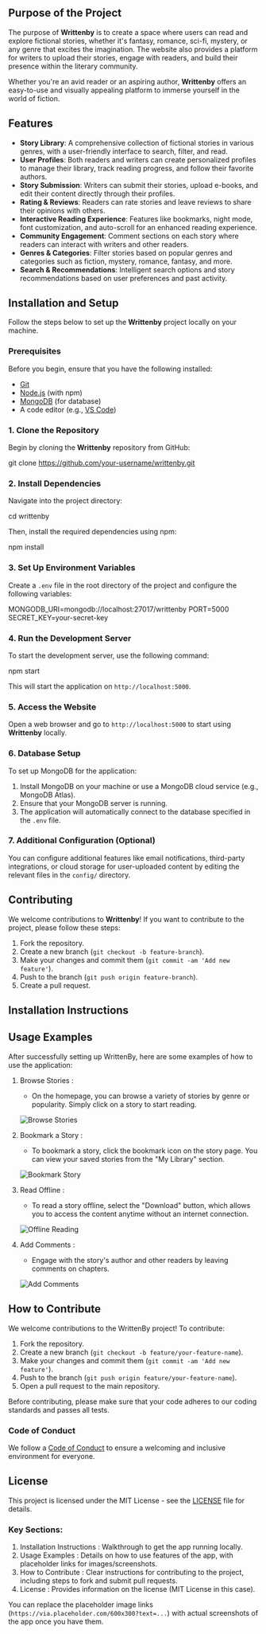 
## Purpose of the Project

The purpose of **Writtenby** is to create a space where users can read and explore fictional stories, whether it's fantasy, romance, sci-fi, mystery, or any genre that excites the imagination. The website also provides a platform for writers to upload their stories, engage with readers, and build their presence within the literary community.

Whether you're an avid reader or an aspiring author, **Writtenby** offers an easy-to-use and visually appealing platform to immerse yourself in the world of fiction.

## Features

- **Story Library**: A comprehensive collection of fictional stories in various genres, with a user-friendly interface to search, filter, and read.
- **User Profiles**: Both readers and writers can create personalized profiles to manage their library, track reading progress, and follow their favorite authors.
- **Story Submission**: Writers can submit their stories, upload e-books, and edit their content directly through their profiles.
- **Rating & Reviews**: Readers can rate stories and leave reviews to share their opinions with others.
- **Interactive Reading Experience**: Features like bookmarks, night mode, font customization, and auto-scroll for an enhanced reading experience.
- **Community Engagement**: Comment sections on each story where readers can interact with writers and other readers.
- **Genres & Categories**: Filter stories based on popular genres and categories such as fiction, mystery, romance, fantasy, and more.
- **Search & Recommendations**: Intelligent search options and story recommendations based on user preferences and past activity.

## Installation and Setup

Follow the steps below to set up the **Writtenby** project locally on your machine.

### Prerequisites

Before you begin, ensure that you have the following installed:

- [Git](https://git-scm.com/)
- [Node.js](https://nodejs.org/en/) (with npm)
- [MongoDB](https://www.mongodb.com/try/download/community) (for database)
- A code editor (e.g., [VS Code](https://code.visualstudio.com/))

### 1. Clone the Repository

Begin by cloning the **Writtenby** repository from GitHub:


git clone https://github.com/your-username/writtenby.git


### 2. Install Dependencies

Navigate into the project directory:


cd writtenby


Then, install the required dependencies using npm:


npm install


### 3. Set Up Environment Variables

Create a `.env` file in the root directory of the project and configure the following variables:


MONGODB_URI=mongodb://localhost:27017/writtenby
PORT=5000
SECRET_KEY=your-secret-key


### 4. Run the Development Server

To start the development server, use the following command:


npm start


This will start the application on `http://localhost:5000`.

### 5. Access the Website

Open a web browser and go to `http://localhost:5000` to start using **Writtenby** locally.

### 6. Database Setup

To set up MongoDB for the application:

1. Install MongoDB on your machine or use a MongoDB cloud service (e.g., MongoDB Atlas).
2. Ensure that your MongoDB server is running.
3. The application will automatically connect to the database specified in the `.env` file.

### 7. Additional Configuration (Optional)

You can configure additional features like email notifications, third-party integrations, or cloud storage for user-uploaded content by editing the relevant files in the `config/` directory.

## Contributing

We welcome contributions to **Writtenby**! If you want to contribute to the project, please follow these steps:

1. Fork the repository.
2. Create a new branch (`git checkout -b feature-branch`).
3. Make your changes and commit them (`git commit -am 'Add new feature'`).
4. Push to the branch (`git push origin feature-branch`).
5. Create a pull request.

## Installation Instructions

## Usage Examples

After successfully setting up WrittenBy, here are some examples of how to use the application:

1. Browse Stories :
 
   - On the homepage, you can browse a variety of stories by genre or popularity. Simply click on a story to start reading.
   
   ![Browse Stories](https://via.placeholder.com/600x300?text=Browse+Stories+Screenshot)
   
2. Bookmark a Story :
 
   - To bookmark a story, click the bookmark icon on the story page. You can view your saved stories from the "My Library" section.

   ![Bookmark Story](https://via.placeholder.com/600x300?text=Bookmark+Story+Screenshot)
   
3. Read Offline :
 
   - To read a story offline, select the "Download" button, which allows you to access the content anytime without an internet connection.

   ![Offline Reading](https://via.placeholder.com/600x300?text=Offline+Reading+Screenshot)
   
4. Add Comments :
 
   - Engage with the story's author and other readers by leaving comments on chapters.

   ![Add Comments](https://via.placeholder.com/600x300?text=Add+Comments+Screenshot)


## How to Contribute

We welcome contributions to the WrittenBy project! To contribute:

1. Fork the repository.
2. Create a new branch (`git checkout -b feature/your-feature-name`).
3. Make your changes and commit them (`git commit -am 'Add new feature'`).
4. Push to the branch (`git push origin feature/your-feature-name`).
5. Open a pull request to the main repository.

Before contributing, please make sure that your code adheres to our coding standards and passes all tests.

### Code of Conduct

We follow a [Code of Conduct](CODE_OF_CONDUCT.md) to ensure a welcoming and inclusive environment for everyone.


## License

This project is licensed under the MIT License - see the [LICENSE](LICENSE) file for details.

### Key Sections:

1. Installation Instructions : Walkthrough to get the app running locally.
2. Usage Examples : Details on how to use features of the app, with placeholder links for images/screenshots.
3. How to Contribute : Clear instructions for contributing to the project, including steps to fork and submit pull requests.
4. License : Provides information on the license (MIT License in this case).

You can replace the placeholder image links (`https://via.placeholder.com/600x300?text=...`) with actual screenshots of the app once you have them.